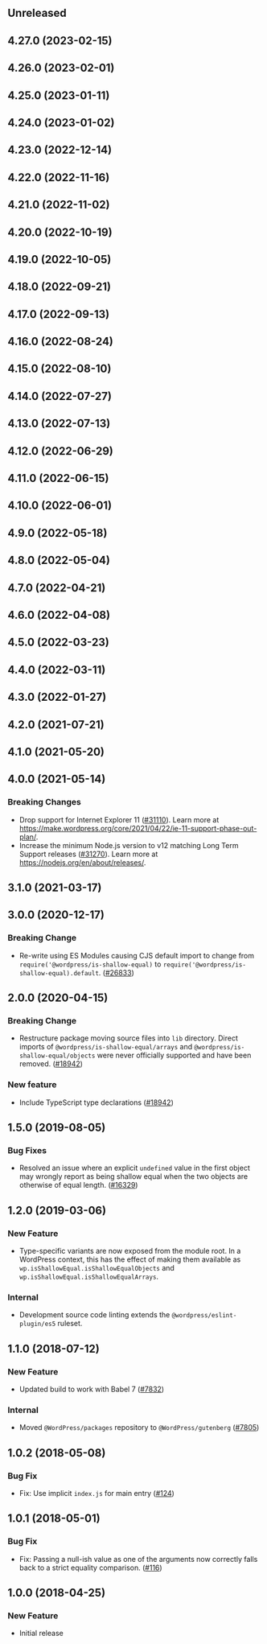 <!-- Learn how to maintain this file at https://github.com/WordPress/gutenberg/tree/HEAD/packages#maintaining-changelogs. -->

## Unreleased

## 4.27.0 (2023-02-15)

## 4.26.0 (2023-02-01)

## 4.25.0 (2023-01-11)

## 4.24.0 (2023-01-02)

## 4.23.0 (2022-12-14)

## 4.22.0 (2022-11-16)

## 4.21.0 (2022-11-02)

## 4.20.0 (2022-10-19)

## 4.19.0 (2022-10-05)

## 4.18.0 (2022-09-21)

## 4.17.0 (2022-09-13)

## 4.16.0 (2022-08-24)

## 4.15.0 (2022-08-10)

## 4.14.0 (2022-07-27)

## 4.13.0 (2022-07-13)

## 4.12.0 (2022-06-29)

## 4.11.0 (2022-06-15)

## 4.10.0 (2022-06-01)

## 4.9.0 (2022-05-18)

## 4.8.0 (2022-05-04)

## 4.7.0 (2022-04-21)

## 4.6.0 (2022-04-08)

## 4.5.0 (2022-03-23)

## 4.4.0 (2022-03-11)

## 4.3.0 (2022-01-27)

## 4.2.0 (2021-07-21)

## 4.1.0 (2021-05-20)

## 4.0.0 (2021-05-14)

### Breaking Changes

-   Drop support for Internet Explorer 11 ([#31110](https://github.com/WordPress/gutenberg/pull/31110)). Learn more at https://make.wordpress.org/core/2021/04/22/ie-11-support-phase-out-plan/.
-   Increase the minimum Node.js version to v12 matching Long Term Support releases ([#31270](https://github.com/WordPress/gutenberg/pull/31270)). Learn more at https://nodejs.org/en/about/releases/.

## 3.1.0 (2021-03-17)

## 3.0.0 (2020-12-17)

### Breaking Change

-   Re-write using ES Modules causing CJS default import to change from `require('@wordpress/is-shallow-equal)` to `require('@wordpress/is-shallow-equal).default`. ([#26833](https://github.com/WordPress/gutenberg/pull/26833))

## 2.0.0 (2020-04-15)

### Breaking Change

-   Restructure package moving source files into `lib` directory. Direct imports of
    `@wordpress/is-shallow-equal/arrays` and `@wordpress/is-shallow-equal/objects` were never
    officially supported and have been removed. ([#18942](https://github.com/WordPress/gutenberg/pull/18942))

### New feature

-   Include TypeScript type declarations ([#18942](https://github.com/WordPress/gutenberg/pull/18942))

## 1.5.0 (2019-08-05)

### Bug Fixes

-   Resolved an issue where an explicit `undefined` value in the first object may wrongly report as being shallow equal when the two objects are otherwise of equal length. ([#16329](https://github.com/WordPress/gutenberg/pull/16329))

## 1.2.0 (2019-03-06)

### New Feature

-   Type-specific variants are now exposed from the module root. In a WordPress context, this has the effect of making them available as `wp.isShallowEqual.isShallowEqualObjects` and `wp.isShallowEqual.isShallowEqualArrays`.

### Internal

-   Development source code linting extends the `@wordpress/eslint-plugin/es5` ruleset.

## 1.1.0 (2018-07-12)

### New Feature

-   Updated build to work with Babel 7 ([#7832](https://github.com/WordPress/gutenberg/pull/7832))

### Internal

-   Moved `@WordPress/packages` repository to `@WordPress/gutenberg` ([#7805](https://github.com/WordPress/gutenberg/pull/7805))

## 1.0.2 (2018-05-08)

### Bug Fix

-   Fix: Use implicit `index.js` for main entry ([#124](https://github.com/WordPress/packages/pull/124))

## 1.0.1 (2018-05-01)

### Bug Fix

-   Fix: Passing a null-ish value as one of the arguments now correctly falls back to a strict equality comparison. ([#116](https://github.com/WordPress/packages/pull/116))

## 1.0.0 (2018-04-25)

### New Feature

-   Initial release
